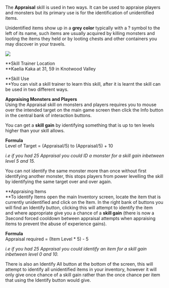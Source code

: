 ---
---
The **Appraisal** skill is used in two ways. It can be used to appraise players and monsters but its primary use is for the identification of unidentified items.

Unidentified items show up in a **grey color** typically with a ? symbol to the left of its name, such items are usually acquired by killing monsters and looting the items they held or by looting chests and other containers you may discover in your travels.

[![](https://lohcdn.com/images/t_appraisal1.jpg)](https://lohcdn.com/images/appraisal1.jpg)

**Skill Trainer Location  
**Kaelia Kaka at 31, 59 in Knotwood Valley

**Skill Use  
**You can visit a skill trainer to learn this skill, after it is learnt the skill can be used in two different ways.

**Appraising Monsters and Players**  
Using the Appraisal skill on monsters and players requires you to mouse over the intended target on the main game screen then click the Info button in the central bank of interaction buttons.

You can get a **skill gain** by identifying something that is up to ten levels higher than your skill allows.

**Formula**  
Level of Target = (Appraisal/5) to (Appraisal/5) + 10

_i.e if you had 25 Appraisal you could ID a monster for a skill gain inbetween level 5 and 15._

You can not identify the same monster more than once without first identifying another monster, this stops players from power levelling the skill by identifying the same target over and over again.

**Appraising Items  
**To identify Items open the main Inventory screen, locate the item that is currently unidentified and click on the Item. In the right bank of buttons you will find an Identify button, clicking this will attempt to identify the item and where appropriate give you a chance of a **skill gain** (there is now a 3second forced cooldown between appraisal attempts when appraising items to prevent the abuse of experience gains).

**Formula**  
Appraisal required = (Item Level \* 5) - 5

_i.e if you had 25 Appraisal you could identify an item for a skill gain inbetween level 0 and 10._

There is also an Identify All button at the bottom of the screen, this will attempt to identify all unidentified items in your inventory, however it will only give once chance of a skill gain rather than the once chance per item that using the Identify button would give.
